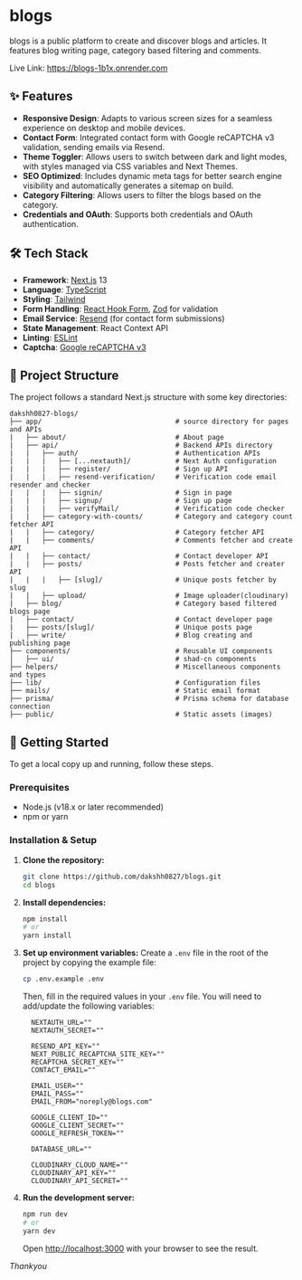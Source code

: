 # blogs

blogs is a public platform to create and discover blogs and articles. It features blog writing page, category based filtering and comments.

Live Link: https://blogs-1b1x.onrender.com

## ✨ Features

*   **Responsive Design**: Adapts to various screen sizes for a seamless experience on desktop and mobile devices.
*   **Contact Form**: Integrated contact form with Google reCAPTCHA v3 validation, sending emails via Resend.
*   **Theme Toggler**: Allows users to switch between dark and light modes, with styles managed via CSS variables and Next Themes.
*   **SEO Optimized**: Includes dynamic meta tags for better search engine visibility and automatically generates a sitemap on build.
*   **Category Filtering**: Allows users to filter the blogs based on the category.
*   **Credentials and OAuth**: Supports both credentials and OAuth authentication.

## 🛠️ Tech Stack

*   **Framework**: [Next.js](https://nextjs.org/) 13
*   **Language**: [TypeScript](https://www.typescriptlang.org/)
*   **Styling**: [Tailwind](https://tailwindcss.com/)
*   **Form Handling**: [React Hook Form](https://react-hook-form.com/), [Zod](https://zod.dev/) for validation
*   **Email Service**: [Resend](https://resend.com/) (for contact form submissions)
*   **State Management**: React Context API
*   **Linting**: [ESLint](https://eslint.org/)
*   **Captcha**: [Google reCAPTCHA v3](https://developers.google.com/recaptcha/docs/v3)

## 📂 Project Structure

The project follows a standard Next.js structure with some key directories:

```
dakshh0827-blogs/
├── app/                                 # source directory for pages and APIs
|   ├── about/                           # About page
|   ├── api/                             # Backend APIs directory
|   |   ├── auth/                        # Authentication APIs
|   |   |   ├── [...nextauth]/           # Next Auth configuration
|   |   |   ├── register/                # Sign up API
|   |   |   ├── resend-verification/     # Verification code email resender and checker
|   |   |   ├── signin/                  # Sign in page
|   |   |   ├── signup/                  # Sign up page
|   |   |   ├── verifyMail/              # Verification code checker
|   |   ├── category-with-counts/        # Category and category count fetcher API
|   |   ├── category/                    # Category fetcher API
|   |   ├── comments/                    # Comments fetcher and create API
|   |   ├── contact/                     # Contact developer API
|   |   ├── posts/                       # Posts fetcher and creater API
|   |   |   ├── [slug]/                  # Unique posts fetcher by slug
|   |   ├── upload/                      # Image uploader(cloudinary) 
|   ├── blog/                            # Category based filtered blogs page
|   ├── contact/                         # Contact developer page
|   ├── posts/[slug]/                    # Unique posts page
|   ├── write/                           # Blog creating and publishing page
├── components/                          # Reusable UI components
│   ├── ui/                              # shad-cn components
├── helpers/                             # Miscellaneous components and types
├── lib/                                 # Configuration files
├── mails/                               # Static email format
├── prisma/                              # Prisma schema for database connection
├── public/                              # Static assets (images)
```

## 🚀 Getting Started

To get a local copy up and running, follow these steps.

### Prerequisites

*   Node.js (v18.x or later recommended)
*   npm or yarn

### Installation & Setup

1.  **Clone the repository:**
    ```bash
    git clone https://github.com/dakshh0827/blogs.git
    cd blogs
    ```

2.  **Install dependencies:**
    ```bash
    npm install
    # or
    yarn install
    ```

3.  **Set up environment variables:**
    Create a `.env` file in the root of the project by copying the example file:
    ```bash
    cp .env.example .env
    ```
    Then, fill in the required values in your `.env` file. You will need to add/update the following variables:

    ```env
      NEXTAUTH_URL=""
      NEXTAUTH_SECRET=""
      
      RESEND_API_KEY=""
      NEXT_PUBLIC_RECAPTCHA_SITE_KEY=""
      RECAPTCHA_SECRET_KEY=""
      CONTACT_EMAIL=""
      
      EMAIL_USER=""
      EMAIL_PASS=""
      EMAIL_FROM="noreply@blogs.com"
      
      GOOGLE_CLIENT_ID=""
      GOOGLE_CLIENT_SECRET=""
      GOOGLE_REFRESH_TOKEN=""

      DATABASE_URL=""
      
      CLOUDINARY_CLOUD_NAME=""
      CLOUDINARY_API_KEY=""
      CLOUDINARY_API_SECRET=""
    ```

4.  **Run the development server:**
    ```bash
    npm run dev
    # or
    yarn dev
    ```
    Open [http://localhost:3000](http://localhost:3000) with your browser to see the result.





*Thankyou*
